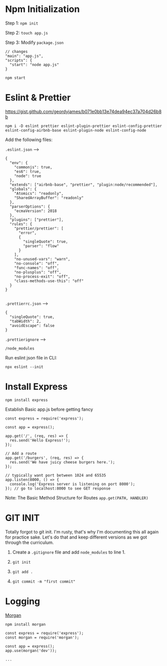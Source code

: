 # Npm Initialization

Step 1: `npm init`

Step 2: `touch app.js`

Step 3: Modify `package.json`

```
// changes
"main": "app.js",
"scripts": {
  "start": "node app.js"
}
```

`npm start`

# Eslint & Prettier

<https://gist.github.com/geordyjames/b071e0bb13e74dea94ec37a704d26b8b>

`npm i -D eslint prettier eslint-plugin-prettier eslint-config-prettier eslint-config-airbnb-base eslint-plugin-node eslint-config-node`

Add the following files:

`.eslint.json` -->

```
{
  "env": {
    "commonjs": true,
    "es6": true,
    "node": true
  },
  "extends": ["airbnb-base", "prettier", "plugin:node/recommended"],
  "globals": {
    "Atomics": "readonly",
    "SharedArrayBuffer": "readonly"
  },
  "parserOptions": {
    "ecmaVersion": 2018
  },
  "plugins": ["prettier"],
  "rules": {
    "prettier/prettier": [
      "error",
      {
        "singleQuote": true,
        "parser": "flow"
      }
    ],
    "no-unused-vars": "warn",
    "no-console": "off",
    "func-names": "off",
    "no-plusplus": "off",
    "no-process-exit": "off",
    "class-methods-use-this": "off"
  }
}


```

`.prettierrc.json` -->

```
{
  "singleQuote": true,
  "tabWidth": 2,
  "avoidEscape": false
}

```

`.prettierignore` -->

```
/node_modules
```

Run eslint json file in CLI:

`npx eslint --init`

# Install Express

`npm install express`

Establish Basic app.js before getting fancy

```
const express = require('express');

const app = express();

app.get('/', (req, res) => {
  res.send('Hello Express!');
});

// Add a route
app.get('/burgers', (req, res) => {
  res.send('We have juicy cheese burgers here.');
});

// typically want port between 1024 and 65535
app.listen(8000, () => {
  console.log('Express server is listening on port 8000');
}); // go to localhost:8000 to see GET response

```

Note: The Basic Method Structure for Routes
`app.get(PATH, HANDLER)`

# GIT INIT

Totally forgot to git init. I'm rusty, that's why I'm documenting this all again for practice sake. Let's do that and keep different versions as we got through the curriculum.

1. Create a `.gitignore` file and add `node_modules` to line 1.

2. `git init`
3. `git add .`
4. `git commit -m "first commit" `

# Logging

[Morgan](https://www.npmjs.com/package/morgan)

`npm install morgan`

```
const express = require('express');
const morgan = require('morgan');

const app = express();
app.use(morgan('dev'));

...
```
